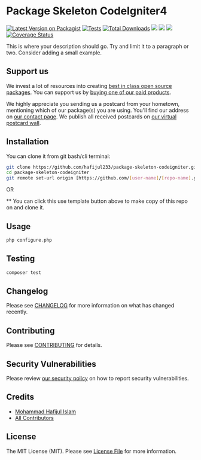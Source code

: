 # Package Skeleton CodeIgniter4

[![Latest Version on Packagist](https://img.shields.io/packagist/v/hafijul233/package-skeleton-codeigniter.svg?style=flat-square)](https://packagist.org/packages/hafijul233/package-skeleton-codeigniter)
[![Tests](https://github.com/hafijul233/package-skeleton-codeigniter/actions/workflows/run-tests.yml/badge.svg?branch=main)](https://github.com/hafijul233/package-skeleton-codeigniter/actions/workflows/run-tests.yml)
[![Total Downloads](https://img.shields.io/packagist/dt/hafijul233/package-skeleton-codeigniter.svg?style=flat-square)](https://packagist.org/packages/hafijul233/package-skeleton-codeigniter)
[![](https://github.com/organization/project/workflows/PHPUnit/badge.svg)](https://github.com/organization/project/actions/workflows/phpunit.yml)
[![](https://github.com/organization/project/workflows/PHPStan/badge.svg)](https://github.com/organization/project/actions/workflows/phpstan.yml)
[![](https://github.com/organization/project/workflows/Deptrac/badge.svg)](https://github.com/organization/project/actions/workflows/deptrac.yml)
[![Coverage Status](https://coveralls.io/repos/github/organization/project/badge.svg?branch=develop)](https://coveralls.io/github/organization/project?branch=develop)

This is where your description should go. Try and limit it to a paragraph or two. Consider adding a small example.

## Support us

We invest a lot of resources into creating [best in class open source packages](https://spatie.be/open-source). You can support us by [buying one of our paid products](https://spatie.be/open-source/support-us).

We highly appreciate you sending us a postcard from your hometown, mentioning which of our package(s) you are using. You'll find our address on [our contact page](https://spatie.be/about-us). We publish all received postcards on [our virtual postcard wall](https://spatie.be/open-source/postcards).

## Installation

You can clone it from git bash/cli terminal:

```bash
git clone https://github.com/hafijul233/package-skeleton-codeigniter.git
cd package-skeleton-codeigniter
git remote set-url origin [https://github.com/[user-name]/[repo-name].git]
```

OR 

** You can click this use template button above to make copy of this repo on and clone it.

## Usage

```php
php configure.php
```

## Testing

```bash
composer test
```

## Changelog

Please see [CHANGELOG](CHANGELOG.md) for more information on what has changed recently.

## Contributing

Please see [CONTRIBUTING](https://github.com/spatie/.github/blob/main/CONTRIBUTING.md) for details.

## Security Vulnerabilities

Please review [our security policy](../../security/policy) on how to report security vulnerabilities.

## Credits

- [Mohammad Hafijul Islam](https://github.com/hafijul233)
- [All Contributors](../../contributors)

## License

The MIT License (MIT). Please see [License File](LICENSE.md) for more information.

